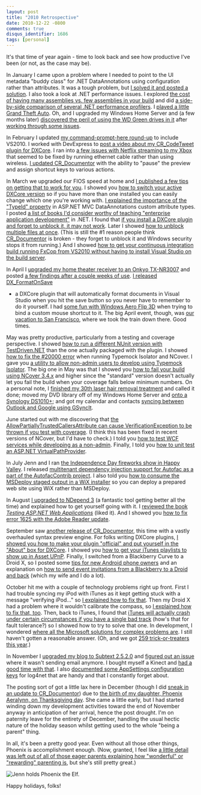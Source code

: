 ```yaml
---
layout: post
title: "2010 Retrospective"
date: 2010-12-22 -0800
comments: true
disqus_identifier: 1686
tags: [personal]
---
```

It's that time of year again - time to look back and see how productive
I've been (or not, as the case may be).

In January I came upon a problem where I needed to point to the UI
metadata "buddy class" for .NET DataAnnotations using configuration
rather than attributes. It was a tough problem, but [I solved it and
posted a
solution](/archive/2010/01/28/separating-metadata-classes-from-model-classes-in-dataannotations-using-custom.aspx).
I also took a look at .NET performance issues. I explored [the cost of
having many assemblies vs. few assemblies in your
build](/archive/2010/01/19/reduce-build-overhead-with-better-code-organization.aspx)
and did [a side-by-side comparison of several .NET performance
profilers](/archive/2010/01/12/performance-profiler-showdown-for-.net.aspx).
I [played a little Grand Theft
Auto](/archive/2010/01/11/grand-theft-auto-4-episodes-from-liberty-city.aspx).
Oh, and I upgraded my Windows Home Server and (a few months later)
[discovered the peril of using the WD Green drives in
it](/archive/2010/01/07/windows-home-server-storage-upgraded.aspx) after
[working through some
issues](/archive/2010/02/05/working-through-perfectdisk-for-whs-issues.aspx).

In February I updated [my command-prompt-here
round-up](/archive/2007/11/20/command-prompt-here-round-up.aspx) to
include VS2010. I worked with DevExpress to [post a video about my
CR\_CodeTweet plugin for
DXCore](/archive/2010/02/08/cr_codetweet-on-devexpress-blog.aspx). I ran
into [a few issues with Netflix streaming to my
Xbox](/archive/2010/02/18/network-issues-and-netflix-streaming.aspx)
that seemed to be fixed by running ethernet cable rather than using
wireless. [I updated
CR_Documentor](/archive/2010/02/01/cr_documentor-2.4.0.0-released.aspx)
with the ability to "pause" the preview and assign shortcut keys to
various actions.

In March we upgraded our FIOS speed at home and [I published a few tips
on getting that to work for
you](/archive/2010/03/01/tips-for-new-higher-speed-verizon-fios-subscribers.aspx).
I showed you [how to switch your active DXCore
version](/archive/2010/03/02/how-to-switch-your-active-dxcore-version.aspx)
so if you have more than one installed you can easily change which one
you're working with. [I explained the importance of the "TypeId"
property](/archive/2010/03/02/the-importance-of-typeid-in-asp.net-mvc-dataannotations-validation-attributes.aspx)
in ASP.NET MVC DataAnnotations custom attribute types. I posted [a list
of books I'd consider worthy of teaching "enterprise application
development"](/archive/2010/03/15/enterprise-application-development-books.aspx)
in .NET. I found that [if you install a DXCore plugin and forget to
unblock it, it may not
work](/archive/2010/03/29/dxcore-plugins-may-be-blocked-by-windows-security.aspx).
Later I showed [how to unblock multiple files at
once](/archive/2010/05/19/unblocking-multiple-files-at-once.aspx). (This
is still the \#1 reason people think
[CR_Documentor](http://cr-documentor.googlecode.com) is broken - they
forget to unblock it and Windows security stops it from running.) And I
showed [how to get your continuous integration build running FxCop from
VS2010 without having to install Visual Studio on the build
server](/archive/2010/03/29/updating-your-continuous-integration-build-to-run-fxcop-from-vs2010.aspx).

In April I [upgraded my home theater receiver to an Onkyo
TX-NR3007](/archive/2010/04/12/the-great-receiver-install-of-10.aspx)
and posted [a few findings after a couple weeks of
use](/archive/2010/04/27/two-weeks-in-with-the-onkyo-tx-nr3007.aspx). [I
released
DX\_FormatOnSave](/archive/2010/04/13/dx_formatonsave-format-documents-in-visual-studio-when-you-save.aspx)

- a DXCore plugin that will automatically format documents in Visual
Studio when you hit the save button so you never have to remember to do
it yourself. I had [some fun with Windows Aero Flip
3D](/archive/2010/04/16/fun-with-windows-aero-flip-3d.aspx) when trying
to bind a custom mouse shortcut to it. The big April event, though, was
[our vacation to San
Francisco](/archive/2010/04/27/2010-vacation-in-san-francisco-ca.aspx),
where we took the train down there. Good times.

May was pretty productive, particularly from a testing and coverage
perspective. I showed [how to run a different NUnit version with
TestDriven.NET](/archive/2010/05/03/how-to-run-a-different-nunit-version-with-testdriven.net.aspx)
than the one actually packaged with the plugin. I showed [how to fix the
\#20000
error](/archive/2010/05/03/typemock-isolator-ncover-and-the-20000-error.aspx)
when running Typemock Isolator and NCover. I gave you [a utility to
allow non-admin users to develop using Typemock
Isolator](/archive/2010/05/04/enable-typemock-isolator-for-a-non-admin-user.aspx).
The big one in May was that I showed you [how to fail your build using
NCover
3.4.x](/archive/2010/05/06/failing-the-build-with-ncover-3.4.x.aspx) and
higher since the "standard" version doesn't actually let you fail the
build when your coverage falls below minimum numbers. On a personal
note, I [finished my 30th laser hair removal
treatment](/archive/2010/05/10/laser-hair-removal-before-and-after.aspx)
and called it done; moved my DVD library off of my Windows Home Server
and [onto a Synology
DS1010+](/archive/2010/05/20/moving-to-a-synology-ds1010.aspx); and got
my calendar and contacts [syncing between Outlook and Google using
GSyncIt](/archive/2010/05/25/calendar-and-contact-sync-software-recommendation-gsyncit.aspx).

June started out with me discovering that [the
AllowPartiallyTrustedCallersAttribute can cause VerificationException to
be thrown if you test with
coverage](/archive/2010/06/04/verificationexception-during-coverage-check-your-security-attributes.aspx).
(I think this has been fixed in recent versions of NCover, but I'd have
to check.) I told you [how to test WCF services while developing as a
non-admin](/archive/2010/06/11/developing-as-a-non-admin-testing-wcf-services.aspx).
Finally, I told you [how to unit test an ASP.NET
VirtualPathProvider](/archive/2010/06/17/unit-testing-an-asp.net-virtualpathprovider.aspx).

In July Jenn and I ran [the Independence Day fireworks show in Happy
Valley](/archive/2010/07/07/happy-valley-fireworks-2010.aspx). I
released [multitenant dependency injection support for Autofac as a part
of the AutofacContrib
project](/archive/2010/07/28/introducing-autofaccontrib.multitenant-multitenant-dependency-injection-with-autofac.aspx).
I also told you [how to consume the MSDeploy staged output in a WiX
installer](/archive/2010/07/30/how-to-consume-msdeploy-staged-web-site-output-in-a.aspx)
so you can deploy a prepared web site using WiX rather than MSDeploy.

In August [I upgraded to NDepend
3](/archive/2010/08/02/getting-started-with-ndepend-3.aspx) (a fantastic
tool getting better all the time) and explained how to get yourself
going with it. I [reviewed the book *Testing ASP.NET Web
Applications*](/archive/2010/08/06/book-review-testing-asp.net-web-applications.aspx)
(liked it). And I showed you [how to fix error 1625 with the Adobe
Reader
update](/archive/2010/08/23/error-1625-with-adobe-reader-update-on-windows-server-2008.aspx).

September saw [another release of
CR_Documentor](/archive/2010/09/17/cr_documentor-2.5.0.0-released.aspx),
this time with a vastly overhauled syntax preview engine. For folks
writing DXCore plugins, [I showed you how to make your plugin "official"
and put yourself in the "About" box for
DXCore](/archive/2010/09/22/make-your-dxcore-plugin-official.aspx). I
showed you [how to get your iTunes playlists to show up in Asset
UPnP](/archive/2010/09/26/creating-playlists-in-asset-upnp.aspx).
Finally, I switched from a Blackberry Curve to a Droid X, so I posted
some [tips for new Android phone
owners](/archive/2010/09/28/tips-for-a-new-droid-x-owner-from-a-new.aspx)
and an explanation on [how to send event invitations from a Blackberry
to a Droid and
back](/archive/2010/09/29/android-google-calendar-blackberry-and-sending-appointments.aspx)
(which my wife and I do a lot).

October hit me with a couple of technology problems right up front.
First I had trouble syncing my iPod with iTunes as it kept getting stuck
with a message "verifying iPod..." so [I explained how to fix
that](/archive/2010/10/08/itunes-stuck-on-quotverifying-ipodquot-try-resetting-sync-history.aspx).
Then my Droid X had a problem where it wouldn't calibrate the compass,
so [I explained how to fix that,
too](/archive/2010/10/08/android-and-the-red-compass-calibration-problem.aspx).
Then, back to iTunes, I found that [iTunes will actually crash under
certain circumstances if you have a single bad
track](/archive/2010/10/13/itunes-crashes-on-one-bad-track.aspx) (how's
that for fault tolerance?) so I showed how to try to solve that one. In
development, I wondered [where all the Microsoft solutions for complex
problems
are](/archive/2010/10/15/where-are-the-microsoft-solutions-for-complex-projects.aspx).
I still haven't gotten a reasonable answer. (Oh, and we got [259
trick-or-treaters this
year](/archive/2010/11/01/259-trick-or-treaters.aspx).)

In November I [upgraded my blog to Subtext
2.5.2.0](/archive/2010/11/03/upgraded-to-subtext-2-5-2-0.aspx) and
[figured out an
issue](/archive/2010/11/03/the-subtext-2-5-2-0-email-debacle-solved.aspx)
where it wasn't sending email anymore. I bought myself a Kinect and [had
a good time with that](/archive/2010/11/05/an-evening-with-kinect.aspx).
I also [documented some AppSettings configuration
keys](/archive/2010/11/12/log4net-appsettings-keys.aspx) for log4net
that are handy and that I constantly forget about.

The posting sort of got a little lax here in December (though I did
[sneak in an update to
CR_Documentor](/archive/2010/12/22/cr_documentor-2-6-0-0-released.aspx))
due to [the birth of my daughter, Phoenix Aeralynn, on Thanksgiving
day](/archive/2010/12/01/phoenix-aeralynn-illig.aspx). She came a little
early, but I had started winding down my development activities toward
the end of November anyway in anticipation of her arrival, hence the
post drought. I'm on paternity leave for the entirety of December,
handling the usual hectic nature of the holiday season whilst getting
used to the whole "being a parent" thing.

In all, it's been a pretty good year. Even without all those other
things, Phoenix is accomplishment enough. (Now, granted, I feel like [a
little detail was left out of all of those eager parents explaining how
"wonderful" or "rewarding" parenting
is](http://www.ted.com/talks/rufus_griscom_alisa_volkman_let_s_talk_parenting_taboos.html),
but she's still pretty great.)

![Jenn holds Phoenix the
Elf.](http://lh5.ggpht.com/_P1NCAbHEm2Q/TRI2bheIQ3I/AAAAAAAAB1c/4Zan6Fz5LPY/s400/20101218-114123.jpg)

Happy holidays, folks!
